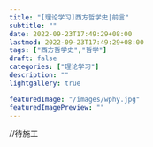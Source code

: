```yaml
---
title: "[理论学习]西方哲学史|前言"
subtitle: ""
date: 2022-09-23T17:49:29+08:00
lastmod: 2022-09-23T17:49:29+08:00
tags: ["西方哲学史","哲学"]
draft: false
categories: ["理论学习"]
description: ""
lightgallery: true

featuredImage: "/images/wphy.jpg"
featuredImagePreview: ""
---
```


//待施工

